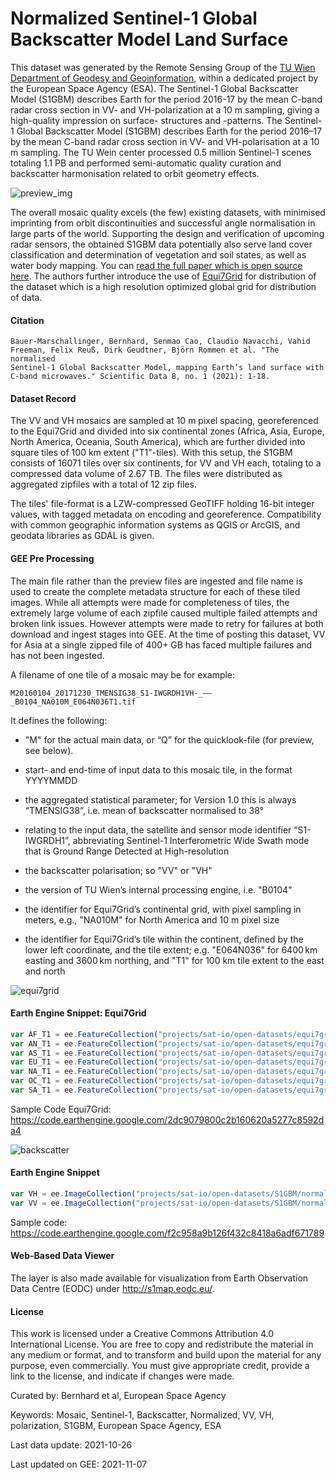 # Normalized Sentinel-1 Global Backscatter Model Land Surface

This dataset was generated by the Remote Sensing Group of the [TU Wien Department of Geodesy and Geoinformation](https://mrs.geo.tuwien.ac.at/), within a dedicated project by the European Space Agency (ESA). The Sentinel-1 Global Backscatter Model (S1GBM) describes Earth for the period 2016-17 by the mean C-band radar cross section in VV- and VH-polarization at a 10 m sampling, giving a high-quality impression on surface- structures and -patterns. The Sentinel-1 Global Backscatter Model (S1GBM) describes Earth for the period 2016–17 by the mean C-band radar cross section in VV- and VH-polarisation at a 10 m sampling. The TU Wein center processed 0.5 million Sentinel-1 scenes totaling 1.1 PB and performed semi-automatic quality curation and backscatter harmonisation related to orbit geometry effects.

![preview_img](https://user-images.githubusercontent.com/6677629/140654171-7a818aa3-312c-43e9-bf68-e0fd5bcb6128.png)

The overall mosaic quality excels (the few) existing datasets, with minimised imprinting from orbit discontinuities and successful angle normalisation in large parts of the world. Supporting the design and verification of upcoming radar sensors, the obtained S1GBM data potentially also serve land cover classification and determination of vegetation and soil states, as well as water body mapping. You can [read the full paper which is open source here](https://www.nature.com/articles/s41597-021-01059-7). The authors further introduce the use of [Equi7Grid](https://www.sciencedirect.com/science/article/pii/S0098300414001629) for distribution of the dataset which is a high resolution optimized global grid for distribution of data.

#### Citation

```
Bauer-Marschallinger, Bernhard, Senmao Cao, Claudio Navacchi, Vahid Freeman, Felix Reuß, Dirk Geudtner, Björn Rommen et al. "The normalised
Sentinel-1 Global Backscatter Model, mapping Earth’s land surface with C-band microwaves." Scientific Data 8, no. 1 (2021): 1-18.
```

#### Dataset Record
The VV and VH mosaics are sampled at 10 m pixel spacing, georeferenced to the Equi7Grid and divided into six continental zones (Africa, Asia, Europe, North America, Oceania, South America), which are further divided into square tiles of 100 km extent ("T1"-tiles). With this setup, the S1GBM consists of 16071 tiles over six continents, for VV and VH each, totaling to a compressed data volume of 2.67 TB. The files were distributed as aggregated zipfiles with a total of 12 zip files.  

The tiles' file-format is a LZW-compressed GeoTIFF holding 16-bit integer values, with tagged metadata on encoding and georeference. Compatibility with common geographic information systems as QGIS or ArcGIS, and geodata libraries as GDAL is given.

#### GEE Pre Processing
The main file rather than the preview files are ingested and file name is used to create the complete metadata structure for each of these tiled images. While all attempts were made for completeness of tiles, the extremely large volume of each zipfile caused multiple failed attempts and broken link issues. However attempts were made to retry for failures at both download and ingest stages into GEE. At the time of posting this dataset, VV for Asia at a single zipped file of 400+ GB has faced multiple failures and has not been ingested.

A filename of one tile of a mosaic may be for example:

```
M20160104_20171230_TMENSIG38_S1-IWGRDH1VH-_——_B0104_NA010M_E064N036T1.tif
```

It defines the following:

* "M" for the actual main data, or “Q” for the quicklook-file (for preview, see below).

* start- and end-time of input data to this mosaic tile, in the format YYYYMMDD

* the aggregated statistical parameter; for Version 1.0 this is always “TMENSIG38”, i.e. mean of backscatter normalised to 38°

* relating to the input data, the satellite and sensor mode identifier “S1-IWGRDH1”, abbreviating Sentinel-1 Interferometric Wide Swath mode that is Ground Range Detected at High-resolution

* the backscatter polarisation; so "VV" or "VH"

* the version of TU Wien’s internal processing engine, i.e. "B0104"

* the identifier for Equi7Grid’s continental grid, with pixel sampling in meters, e.g., "NA010M" for North America and 10 m pixel size

* the identifier for Equi7Grid’s tile within the continent, defined by the lower left coordinate, and the tile extent; e.g. "E064N036" for 6400 km easting and 3600 km northing, and "T1" for 100 km tile extent to the east and north


![equi7grid](https://user-images.githubusercontent.com/6677629/140654058-1b3553f5-56dc-4f7e-90f9-4104500a619e.gif)

#### Earth Engine Snippet: Equi7Grid

```js
var AF_T1 = ee.FeatureCollection("projects/sat-io/open-datasets/equi7grid/EQUI7_V14_AF_GEOG_TILE_T1");
var AN_T1 = ee.FeatureCollection("projects/sat-io/open-datasets/equi7grid/EQUI7_V14_AN_GEOG_TILE_T1");
var AS_T1 = ee.FeatureCollection("projects/sat-io/open-datasets/equi7grid/EQUI7_V14_AS_GEOG_TILE_T1");
var EU_T1 = ee.FeatureCollection("projects/sat-io/open-datasets/equi7grid/EQUI7_V14_EU_GEOG_TILE_T1");
var NA_T1 = ee.FeatureCollection("projects/sat-io/open-datasets/equi7grid/EQUI7_V14_NA_GEOG_TILE_T1");
var OC_T1 = ee.FeatureCollection("projects/sat-io/open-datasets/equi7grid/EQUI7_V14_OC_GEOG_TILE_T1");
var SA_T1 = ee.FeatureCollection("projects/sat-io/open-datasets/equi7grid/EQUI7_V14_SA_GEOG_TILE_T1");
```

Sample Code Equi7Grid: https://code.earthengine.google.com/2dc9079800c2b160620a5277c8592da4

![backscatter](https://user-images.githubusercontent.com/6677629/140654055-383c84eb-926c-47b7-8615-fe74396439f3.gif)

#### Earth Engine Snippet

```js
var VH = ee.ImageCollection("projects/sat-io/open-datasets/S1GBM/normalized_s1_backscatter_VH");
var VV = ee.ImageCollection("projects/sat-io/open-datasets/S1GBM/normalized_s1_backscatter_VV");
```

Sample code: https://code.earthengine.google.com/f2c958a9b126f432c8418a6adf671789


#### Web-Based Data Viewer
The layer is also made available for visualization from Earth Observation Data Centre (EODC) under http://s1map.eodc.eu/.


#### License
This work is licensed under a Creative Commons Attribution 4.0 International License. You are free to copy and redistribute the material in any medium or format, and to transform and build upon the material for any purpose, even commercially. You must give appropriate credit, provide a link to the license, and indicate if changes were made.

Curated by: Bernhard et al, European Space Agency

Keywords: Mosaic, Sentinel-1, Backscatter, Normalized, VV, VH, polarization, S1GBM, European Space Agency, ESA

Last data update: 2021-10-26

Last updated on GEE: 2021-11-07
